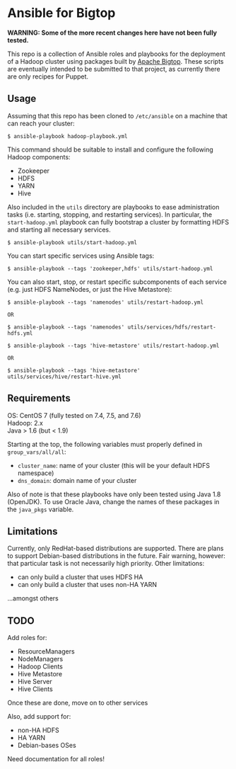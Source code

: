 Ansible for Bigtop
==================
**WARNING: Some of the more recent changes here have not been fully tested.**

This repo is a collection of Ansible roles and playbooks for the deployment of a
Hadoop cluster using packages built by [Apache Bigtop](http://bigtop.apache.org).
These scripts are eventually intended to be submitted to that project, as
currently there are only recipes for Puppet.  

Usage
-----
Assuming that this repo has been cloned to `/etc/ansible` on a machine that can
reach your cluster:  

```
$ ansible-playbook hadoop-playbook.yml
```

This command should be suitable to install and configure the following Hadoop
components:  

- Zookeeper
- HDFS
- YARN
- Hive

Also included in the `utils` directory are playbooks to ease administration
tasks (i.e. starting, stopping, and restarting services).  In particular, the
`start-hadoop.yml` playbook can fully bootstrap a cluster by formatting HDFS and
starting all necessary services.

```
$ ansible-playbook utils/start-hadoop.yml
```

You can start specific services using Ansible tags:  

```
$ ansible-playbook --tags 'zookeeper,hdfs' utils/start-hadoop.yml
```

You can also start, stop, or restart specific subcomponents of each service
(e.g. just HDFS NameNodes, or just the Hive Metastore):

```
$ ansible-playbook --tags 'namenodes' utils/restart-hadoop.yml

OR

$ ansible-playbook --tags 'namenodes' utils/services/hdfs/restart-hdfs.yml
```

```
$ ansible-playbook --tags 'hive-metastore' utils/restart-hadoop.yml

OR

$ ansible-playbook --tags 'hive-metastore' utils/services/hive/restart-hive.yml
```

Requirements
------------

OS: CentOS 7 (fully tested on 7.4, 7.5, and 7.6)  
Hadoop: 2.x  
Java > 1.6 (but < 1.9)

Starting at the top, the following variables must properly defined in
`group_vars/all/all`:  

- `cluster_name`: name of your cluster (this will be your default HDFS
  namespace)
- `dns_domain`: domain name of your cluster

Also of note is that these playbooks have only been tested using Java 1.8
(OpenJDK).  To use Oracle Java, change the names of these packages in the
`java_pkgs` variable.  

Limitations
-----------
Currently, only RedHat-based distributions are supported.  There are plans to
support Debian-based distributions in the future.  Fair warning, however: that
particular task is not necessarily high priority.  Other limitations:

- can only build a cluster that uses HDFS HA
- can only build a cluster that uses non-HA YARN

...amongst others

TODO
----
Add roles for:

- ResourceManagers
- NodeManagers
- Hadoop Clients
- Hive Metastore
- Hive Server
- Hive Clients

Once these are done, move on to other services

Also, add support for:

- non-HA HDFS
- HA YARN
- Debian-bases OSes

Need documentation for all roles!  
